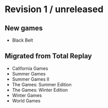 # Revision 1 / unreleased

## New games

 - Black Belt

## Migrated from Total Replay

 - California Games
 - Summer Games
 - Summer Games II
 - The Games: Summer Edition
 - The Games: Winter Edition
 - Winter Games
 - World Games
